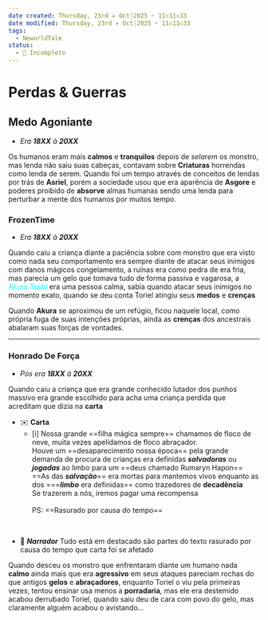 ```yaml
---
date created: Thursday, 23rd ✦ Oct┆2025 ➣ 11▫11▫33 
date modified: Thursday, 23rd ✦ Oct┆2025 ➣ 11▫11▫33 
tags:
  - NeworldTale
status:
  - 📝 Incompleto
---
```

# Perdas & Guerras
## Medo Agoniante
- *Era **18XX** à **20XX***

Os humanos eram mais **calmos** e **tranquilos** depois de *selarem* os monstro, mas lenda não saiu suas cabeças, contavam sobre **Criaturas** horrendas como lenda de serem.
Quando foi um tempo através de conceitos de lendas por trás de **Asriel**, porém a sociedade usou que era aparência de **Asgore** e poderes proibido de **absorve** almas humanas sendo uma lenda para perturbar a mente dos humanos por muitos tempo.

### FrozenTime
- *Era **18XX** à **20XX***

Quando caiu a criança diante a paciência sobre com monstro que era visto como nada seu comportamento era sempre diante de atacar seus inimigos com danos mágicos congelamento, a ruínas era como pedra de era fria, mas parecia um gelo que tomava tudo de forma passiva e vagarosa, a <span style="color:rgb(0, 255, 255)">Akura Toshi</span> era uma pessoa calma, sabia quando atacar seus inimigos no momento exato, quando se deu conta Toriel atingiu seus **medos** e **crenças**

Quando **Akura** se aproximou de um refúgio, ficou naquele local, como própria fuga de suas intenções próprias, ainda as **crenças** dos ancestrais abalaram suas forças de vontades.

----

### Honrado De Força
- *Pós era **18XX** à **20XX***

Quando caiu a criança que era grande conhecido lutador dos punhos massivo era grande escolhido para acha uma criança perdida que acreditam que dizia na **carta**

- ✉️ **Carta**
	- [i] Nossa grande ==filha mágica sempre== chamamos de floco de neve, muita vezes apelidamos de floco abraçador.<br>
	Houve um ==desaparecimento nossa época== pela grande demanda de procura de crianças era definidas ***salvadoras*** ou ***jogadas*** ao limbo para um ==deus chamado Rumaryn Hapon==<br>
	==As das ***salvação***== era mortas para mantemos vivos enquanto as dos ===***limbo*** era definidas== como trazedores de **decadência**<br>
	Se trazerem a nós, iremos pagar uma recompensa<br><br>
	PS: ==Rasurado por causa do tempo==

<br>

- 📜 ***Narrador***
	Tudo está em destacado são partes do texto rasurado por causa do tempo que carta foi se afetado

Quando desceu os monstro que enfrentaram diante um humano nada **calmo** ainda mais que era **agressivo** em seus ataques pareciam rochas do que antigos **gelos** e **abraçadores**, enquanto Toriel o viu pela primeiras vezes, tentou ensinar usa menos a **porradaria**, mas ele era destemido acabou derrubado Toriel, quando saiu deu de cara com povo do gelo, mas claramente alguém acabou o avistando...

